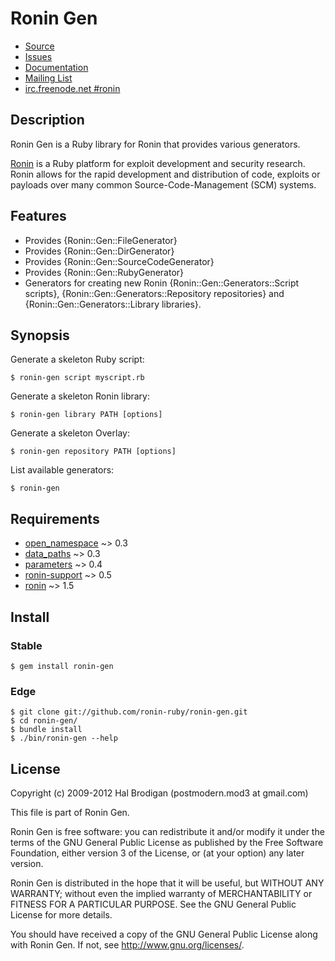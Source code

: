 # Ronin Gen

* [Source](https://github.com/ronin-ruby/ronin-gen)
* [Issues](https://github.com/ronin-ruby/ronin-gen/issues)
* [Documentation](http://ronin-ruby.github.com/docs/ronin-gen/frames)
* [Mailing List](https://groups.google.com/group/ronin-ruby)
* [irc.freenode.net #ronin](http://ronin-ruby.github.com/irc/)

## Description

Ronin Gen is a Ruby library for Ronin that provides various generators.

[Ronin] is a Ruby platform for exploit development and security research.
Ronin allows for the rapid development and distribution of code, exploits
or payloads over many common Source-Code-Management (SCM) systems.

## Features

* Provides {Ronin::Gen::FileGenerator}
* Provides {Ronin::Gen::DirGenerator}
* Provides {Ronin::Gen::SourceCodeGenerator}
* Provides {Ronin::Gen::RubyGenerator}
* Generators for creating new Ronin
  {Ronin::Gen::Generators::Script scripts},
  {Ronin::Gen::Generators::Repository repositories} and
  {Ronin::Gen::Generators::Library libraries}.

## Synopsis

Generate a skeleton Ruby script:

    $ ronin-gen script myscript.rb

Generate a skeleton Ronin library:

    $ ronin-gen library PATH [options]

Generate a skeleton Overlay:

    $ ronin-gen repository PATH [options]

List available generators:

    $ ronin-gen

## Requirements

* [open_namespace] ~> 0.3
* [data_paths] ~> 0.3
* [parameters] ~> 0.4
* [ronin-support] ~> 0.5
* [ronin] ~> 1.5

## Install

### Stable

    $ gem install ronin-gen

### Edge

    $ git clone git://github.com/ronin-ruby/ronin-gen.git
    $ cd ronin-gen/
    $ bundle install
    $ ./bin/ronin-gen --help

## License

Copyright (c) 2009-2012 Hal Brodigan (postmodern.mod3 at gmail.com)

This file is part of Ronin Gen.

Ronin Gen is free software: you can redistribute it and/or modify
it under the terms of the GNU General Public License as published by
the Free Software Foundation, either version 3 of the License, or
(at your option) any later version.

Ronin Gen is distributed in the hope that it will be useful,
but WITHOUT ANY WARRANTY; without even the implied warranty of
MERCHANTABILITY or FITNESS FOR A PARTICULAR PURPOSE.  See the
GNU General Public License for more details.

You should have received a copy of the GNU General Public License
along with Ronin Gen.  If not, see <http://www.gnu.org/licenses/>.

[Ronin]: http://ronin-ruby.github.com/

[open_namespace]: https://github.com/postmodern/open_namespace#readme
[data_paths]: https://github.com/postmodern/data_paths#readme
[parameters]: https://github.com/postmodern/parameters#readme
[ronin-support]: https://github.com/ronin-ruby/ronin-support#readme
[ronin]: https://github.com/ronin-ruby/ronin#readme
